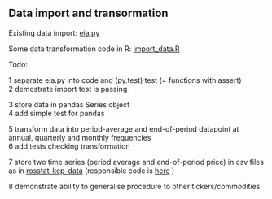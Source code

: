 Data import and transormation
-----------------------------

Existing data import: [eia.py](https://github.com/epogrebnyak/fx-oil/blob/master/eia.py)

Some data transformation code in R: [import_data.R](https://github.com/epogrebnyak/fx-oil/blob/master/manual-grab/import_data.R)

Todo:

1 separate eia.py into code and (py.test) test (= functions with assert)  
2 demostrate import test is passing

3 store data in pandas Series object  
4 add simple test for pandas

5 transform data into period-average and end-of-period datapoint at annual, quarterly and monthly frequencies  
6 add tests checking transformation 

7 store two time series (period average and end-of-period price) in csv files as in 
 [rosstat-kep-data](https://github.com/epogrebnyak/rosstat-kep-data/tree/master/output) (responsible code is 
 [here](https://github.com/epogrebnyak/rosstat-kep-data/blob/master/kep/getter/dataframes.py#L131) )

8 demonstrate ability to generalise procedure to other tickers/commodities
